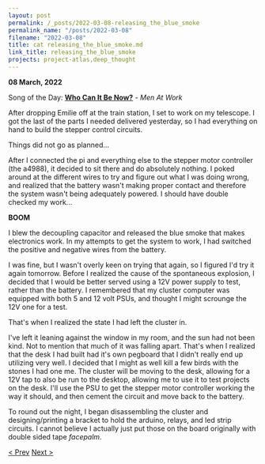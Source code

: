 ```yaml
---
layout: post
permalink: /_posts/2022-03-08-releasing_the_blue_smoke
permalink_name: "/posts/2022-03-08"
filename: "2022-03-08"
title: cat releasing_the_blue_smoke.md
link_title: releasing_the_blue_smoke
projects: project-atlas,deep_thought
---
```

**08 March, 2022**

Song of the Day: [**Who Can It Be Now?**](https://youtu.be/SECVGN4Bsgg) - *Men At Work*

After dropping Emilie off at the train station, I set to work on my telescope. I got the last of the parts I needed delivered yesterday, so I had everything on hand to build the stepper control circuits.

Things did not go as planned...

After I connected the pi and everything else to the stepper motor controller (the a4988), it decided to sit there and do absolutely nothing. I poked around at the different wires to try and figure out what I was doing wrong, and realized that the battery wasn't making proper contact and therefore the system wasn't being adequately powered. I should have double checked my work...

**BOOM**

I blew the decoupling capacitor and released the blue smoke that makes electronics work. In my attempts to get the system to work, I had switched the positive and negative wires from the battery.

I was fine, but I wasn't overly keen on trying that again, so I figured I'd try it again tomorrow. Before I realized the cause of the spontaneous explosion, I decided that I would be better served using a 12V power supply to test, rather than the battery. I remembered that my cluster computer was equipped with both 5 and 12 volt PSUs, and thought I might scrounge the 12V one for a test.

That's when I realized the state I had left the cluster in.

I've left it leaning against the window in my room, and the sun had not been kind. Not to mention that much of it was falling apart. That's when I realized that the desk I had built had it's own pegboard that I didn't really end up utilizing very well. I decided that I might as well kill a few birds with the stones I had one me. The cluster will be moving to the desk, allowing for a 12V tap to also be run to the desktop, allowing me to use it to test projects on the desk. I'll use the PSU to get the stepper motor controller working the way it should, and then cement the circuit and move back to the battery.

To round out the night, I began disassembling the cluster and designing/printing a bracket to hold the arduino, relays, and led strip circuits. I cannot believe I actually just put those on the board originally with double sided tape *facepalm*.

[< Prev](/_posts/2022-03-05-and_now_for_something_completely_different)    [Next >](/_posts/2022-03-09-redemption)
